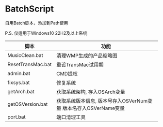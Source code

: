 # BatchScript

自用Batch脚本，添加到Path使用

P.S. 仅适用于Windows10 22H2及以上系统

| 脚本              | 功能                                                              |
| ----------------- | ----------------------------------------------------------------- |
| MusicClean.bat    | 清理WMP生成的产品缩略图                                           |
| ResetTransMac.bat | 重设TransMac试用期                                                |
| admin.bat         | CMD提权                                                           |
| fixsys.bat        | 修复系统                                                          |
| getArch.bat       | 获取系统架构, 存入OSArch变量                                      |
| getOSVersion.bat  | 获取系统版本信息, 版本号存入OSVerNum变量 版本名存入OSVerName变量 |
| port.bat          | 端口清理工具                                                      |
